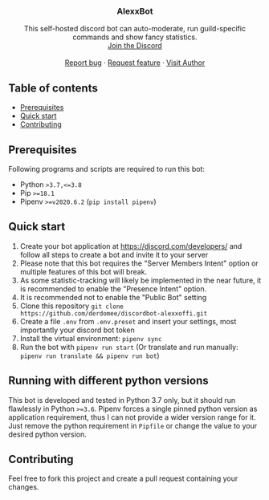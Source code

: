 <h3 align="center">AlexxBot</h3>
<p align="center">
  This self-hosted discord bot can auto-moderate, run guild-specific commands and show fancy statistics.
  <br>
  <a href="https://discord.com/invite/yq8zGWy">Join the Discord</a>
  <br>
  <br>
  <a href="https://github.com/derdomee/discordbot-alexxoffi/issues/new?template=bug_report.md">Report bug</a>
  ·
  <a href="https://github.com/derdomee/discordbot-alexxoffi/issues/new?template=feature_request.md">Request feature</a>
  ·
  <a href="https://dominikriedig.de">Visit Author</a>
</p>

## Table of contents

- [Prerequisites](#prerequisites)
- [Quick start](#quick-start)
- [Contributing](#contributing)

## Prerequisites

Following programs and scripts are required to run this bot:
- Python `>3.7,<=3.8`
- Pip `>=18.1`
- Pipenv `>=v2020.6.2` (`pip install pipenv`)

## Quick start

1. Create your bot application at https://discord.com/developers/ and follow all steps to create a bot and invite it to your server
  1. Please note that this bot requires the "Server Members Intent" option or multiple features of this bot will break.
  2. As some statistic-tracking will likely be implemented in the near future, it is recommended to enable the "Presence Intent" option.
  2. It is recommended not to enable the "Public Bot" setting
2. Clone this repository `git clone https://github.com/derdomee/discordbot-alexxoffi.git`
3. Create a file `.env` from `.env.preset` and insert your settings, most importantly your discord bot token
4. Install the virtual environment: `pipenv sync`
5. Run the bot with `pipenv run start` (Or translate and run manually: `pipenv run translate && pipenv run bot`)

## Running with different python versions

This bot is developed and tested in Python 3.7 only, but it should run flawlessly in Python `>=3.6`. Pipenv forces a single pinned python version as application requirement, thus I can not provide a wider version range for it. Just remove the python requirement in `Pipfile` or change the value to your desired python version.
## Contributing

Feel free to fork this project and create a pull request containing your changes.
